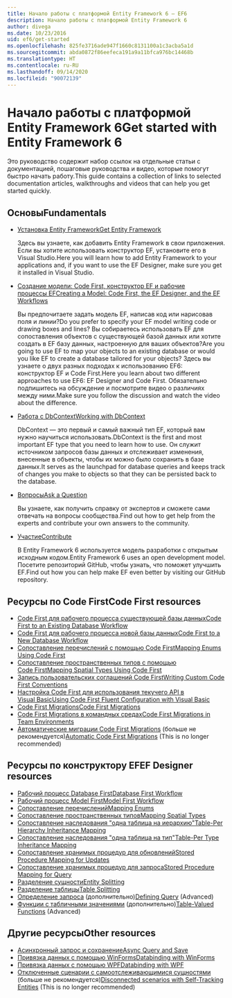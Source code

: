 ```yaml
---
title: Начало работы с платформой Entity Framework 6 — EF6
description: Начало работы с платформой Entity Framework 6
author: divega
ms.date: 10/23/2016
uid: ef6/get-started
ms.openlocfilehash: 825fe3716ade947f1660c8131100a1c3acba5a1d
ms.sourcegitcommit: abda0872f86eefeca191a9a11bfca976bc14468b
ms.translationtype: HT
ms.contentlocale: ru-RU
ms.lasthandoff: 09/14/2020
ms.locfileid: "90072139"
---
```

# <a name="get-started-with-entity-framework-6"></a><span data-ttu-id="6189a-103">Начало работы с платформой Entity Framework 6</span><span class="sxs-lookup"><span data-stu-id="6189a-103">Get started with Entity Framework 6</span></span>

<span data-ttu-id="6189a-104">Это руководство содержит набор ссылок на отдельные статьи с документацией, пошаговые руководства и видео, которые помогут быстро начать работу.</span><span class="sxs-lookup"><span data-stu-id="6189a-104">This guide contains a collection of links to selected documentation articles, walkthroughs and videos that can help you get started quickly.</span></span>

## <a name="fundamentals"></a><span data-ttu-id="6189a-105">Основы</span><span class="sxs-lookup"><span data-stu-id="6189a-105">Fundamentals</span></span>

* [<span data-ttu-id="6189a-106">Установка Entity Framework</span><span class="sxs-lookup"><span data-stu-id="6189a-106">Get Entity Framework</span></span>](xref:ef6/fundamentals/install)

  <span data-ttu-id="6189a-107">Здесь вы узнаете, как добавить Entity Framework в свои приложения. Если вы хотите использовать конструктор EF, установите его в Visual Studio.</span><span class="sxs-lookup"><span data-stu-id="6189a-107">Here you will learn how to add Entity Framework to your applications and, if you want to use the EF Designer, make sure you get it installed in Visual Studio.</span></span>

* [<span data-ttu-id="6189a-108">Создание модели: Code First, конструктор EF и рабочие процессы EF</span><span class="sxs-lookup"><span data-stu-id="6189a-108">Creating a Model: Code First, the EF Designer, and the EF Workflows</span></span>](xref:ef6/modeling/index)

  <span data-ttu-id="6189a-109">Вы предпочитаете задать модель EF, написав код или нарисовав поля и линии?</span><span class="sxs-lookup"><span data-stu-id="6189a-109">Do you prefer to specify your EF model writing code or drawing boxes and lines?</span></span>
<span data-ttu-id="6189a-110">Вы собираетесь использовать EF для сопоставления объектов с существующей базой данных или хотите создать в EF базу данных, настроенную для ваших объектов?</span><span class="sxs-lookup"><span data-stu-id="6189a-110">Are you going to use EF to map your objects to an existing database or would you like EF to create a database tailored for your objects?</span></span>
<span data-ttu-id="6189a-111">Здесь вы узнаете о двух разных подходах к использованию EF6: конструктор EF и Code First.</span><span class="sxs-lookup"><span data-stu-id="6189a-111">Here you learn about two different approaches to use EF6: EF Designer and Code First.</span></span>
<span data-ttu-id="6189a-112">Обязательно подпишитесь на обсуждение и посмотрите видео о различиях между ними.</span><span class="sxs-lookup"><span data-stu-id="6189a-112">Make sure you follow the discussion and watch the video about the difference.</span></span>

* [<span data-ttu-id="6189a-113">Работа с DbContext</span><span class="sxs-lookup"><span data-stu-id="6189a-113">Working with DbContext</span></span>](xref:ef6/fundamentals/working-with-dbcontext)

  <span data-ttu-id="6189a-114">DbContext — это первый и самый важный тип EF, который вам нужно научиться использовать.</span><span class="sxs-lookup"><span data-stu-id="6189a-114">DbContext is the first and most important EF type that you need to learn how to use.</span></span> <span data-ttu-id="6189a-115">Он служит источником запросов базы данных и отслеживает изменения, внесенные в объекты, чтобы их можно было сохранить в базе данных.</span><span class="sxs-lookup"><span data-stu-id="6189a-115">It serves as the launchpad for database queries and keeps track of changes you make to objects so that they can be persisted back to the database.</span></span>

* [<span data-ttu-id="6189a-116">Вопросы</span><span class="sxs-lookup"><span data-stu-id="6189a-116">Ask a Question</span></span>](xref:ef6/resources/get-help)

  <span data-ttu-id="6189a-117">Вы узнаете, как получить справку от экспертов и сможете сами отвечать на вопросы сообщества.</span><span class="sxs-lookup"><span data-stu-id="6189a-117">Find out how to get help from the experts and contribute your own answers to the community.</span></span>

* [<span data-ttu-id="6189a-118">Участие</span><span class="sxs-lookup"><span data-stu-id="6189a-118">Contribute</span></span>](https://github.com/aspnet/EntityFramework6/)

  <span data-ttu-id="6189a-119">В Entity Framework 6 используется модель разработки с открытым исходным кодом.</span><span class="sxs-lookup"><span data-stu-id="6189a-119">Entity Framework 6 uses an open development model.</span></span> <span data-ttu-id="6189a-120">Посетите репозиторий GitHub, чтобы узнать, что поможет улучшить EF.</span><span class="sxs-lookup"><span data-stu-id="6189a-120">Find out how you can help make EF even better by visiting our GitHub repository.</span></span>

## <a name="code-first-resources"></a><span data-ttu-id="6189a-121">Ресурсы по Code First</span><span class="sxs-lookup"><span data-stu-id="6189a-121">Code First resources</span></span>

  - [<span data-ttu-id="6189a-122">Code First для рабочего процесса существующей базы данных</span><span class="sxs-lookup"><span data-stu-id="6189a-122">Code First to an Existing Database Workflow</span></span>](xref:ef6/modeling/code-first/workflows/existing-database)
  - [<span data-ttu-id="6189a-123">Code First для рабочего процесса новой базы данных</span><span class="sxs-lookup"><span data-stu-id="6189a-123">Code First to a New Database Workflow</span></span>](xref:ef6/modeling/code-first/workflows/new-database)
  - [<span data-ttu-id="6189a-124">Сопоставление перечислений с помощью Code First</span><span class="sxs-lookup"><span data-stu-id="6189a-124">Mapping Enums Using Code First</span></span>](xref:ef6/modeling/code-first/data-types/enums)
  - [<span data-ttu-id="6189a-125">Сопоставление пространственных типов с помощью Code First</span><span class="sxs-lookup"><span data-stu-id="6189a-125">Mapping Spatial Types Using Code First</span></span>](xref:ef6/modeling/code-first/data-types/spatial)
  - [<span data-ttu-id="6189a-126">Запись пользовательских соглашений Code First</span><span class="sxs-lookup"><span data-stu-id="6189a-126">Writing Custom Code First Conventions</span></span>](xref:ef6/modeling/code-first/conventions/custom)
  - [<span data-ttu-id="6189a-127">Настройка Code First для использования текучего API в Visual Basic</span><span class="sxs-lookup"><span data-stu-id="6189a-127">Using Code First Fluent Configuration with Visual Basic</span></span>](xref:ef6/modeling/code-first/fluent/vb)
  - [<span data-ttu-id="6189a-128">Code First Migrations</span><span class="sxs-lookup"><span data-stu-id="6189a-128">Code First Migrations</span></span>](xref:ef6/modeling/code-first/migrations/index)
  - [<span data-ttu-id="6189a-129">Code First Migrations в командных средах</span><span class="sxs-lookup"><span data-stu-id="6189a-129">Code First Migrations in Team Environments</span></span>](xref:ef6/modeling/code-first/migrations/teams)
  - <span data-ttu-id="6189a-130">[Автоматические миграции Code First Migrations](xref:ef6/modeling/code-first/migrations/automatic) (больше не рекомендуется)</span><span class="sxs-lookup"><span data-stu-id="6189a-130">[Automatic Code First Migrations](xref:ef6/modeling/code-first/migrations/automatic) (This is no longer recommended)</span></span>

## <a name="ef-designer-resources"></a><span data-ttu-id="6189a-131">Ресурсы по конструктору EF</span><span class="sxs-lookup"><span data-stu-id="6189a-131">EF Designer resources</span></span>
  - [<span data-ttu-id="6189a-132">Рабочий процесс Database First</span><span class="sxs-lookup"><span data-stu-id="6189a-132">Database First Workflow</span></span>](xref:ef6/modeling/designer/workflows/database-first)
  - [<span data-ttu-id="6189a-133">Рабочий процесс Model First</span><span class="sxs-lookup"><span data-stu-id="6189a-133">Model First Workflow</span></span>](xref:ef6/modeling/designer/workflows/model-first)
  - [<span data-ttu-id="6189a-134">Сопоставление перечислений</span><span class="sxs-lookup"><span data-stu-id="6189a-134">Mapping Enums</span></span>](xref:ef6/modeling/designer/data-types/enums)
  - [<span data-ttu-id="6189a-135">Сопоставление пространственных типов</span><span class="sxs-lookup"><span data-stu-id="6189a-135">Mapping Spatial Types</span></span>](xref:ef6/modeling/designer/data-types/spatial)
  - [<span data-ttu-id="6189a-136">Сопоставление наследования "одна таблица на иерархию"</span><span class="sxs-lookup"><span data-stu-id="6189a-136">Table-Per Hierarchy Inheritance Mapping</span></span>](xref:ef6/modeling/designer/inheritance/tph)
  - [<span data-ttu-id="6189a-137">Сопоставление наследования "одна таблица на тип"</span><span class="sxs-lookup"><span data-stu-id="6189a-137">Table-Per Type Inheritance Mapping</span></span>](xref:ef6/modeling/designer/inheritance/tpt)
  - [<span data-ttu-id="6189a-138">Сопоставление хранимых процедур для обновлений</span><span class="sxs-lookup"><span data-stu-id="6189a-138">Stored Procedure Mapping for Updates</span></span>](xref:ef6/modeling/designer/stored-procedures/cud)
  - [<span data-ttu-id="6189a-139">Сопоставление хранимых процедур для запроса</span><span class="sxs-lookup"><span data-stu-id="6189a-139">Stored Procedure Mapping for Query</span></span>](xref:ef6/modeling/designer/stored-procedures/query)
  - [<span data-ttu-id="6189a-140">Разделение сущности</span><span class="sxs-lookup"><span data-stu-id="6189a-140">Entity Splitting</span></span>](xref:ef6/modeling/designer/entity-splitting)
  - [<span data-ttu-id="6189a-141">Разделение таблицы</span><span class="sxs-lookup"><span data-stu-id="6189a-141">Table Splitting</span></span>](xref:ef6/modeling/designer/table-splitting)
  - <span data-ttu-id="6189a-142">[Определение запроса](xref:ef6/modeling/designer/advanced/defining-query) (дополнительно)</span><span class="sxs-lookup"><span data-stu-id="6189a-142">[Defining Query](xref:ef6/modeling/designer/advanced/defining-query) (Advanced)</span></span>
  - <span data-ttu-id="6189a-143">[Функции с табличными значениями](xref:ef6/modeling/designer/advanced/tvfs) (дополнительно)</span><span class="sxs-lookup"><span data-stu-id="6189a-143">[Table-Valued Functions](xref:ef6/modeling/designer/advanced/tvfs) (Advanced)</span></span>

## <a name="other-resources"></a><span data-ttu-id="6189a-144">Другие ресурсы</span><span class="sxs-lookup"><span data-stu-id="6189a-144">Other resources</span></span>
  - [<span data-ttu-id="6189a-145">Асинхронный запрос и сохранение</span><span class="sxs-lookup"><span data-stu-id="6189a-145">Async Query and Save</span></span>](xref:ef6/fundamentals/async)
  - [<span data-ttu-id="6189a-146">Привязка данных с помощью WinForms</span><span class="sxs-lookup"><span data-stu-id="6189a-146">Databinding with WinForms</span></span>](xref:ef6/fundamentals/databinding/winforms)
  - [<span data-ttu-id="6189a-147">Привязка данных с помощью WPF</span><span class="sxs-lookup"><span data-stu-id="6189a-147">Databinding with WPF</span></span>](xref:ef6/fundamentals/databinding/wpf)
  - <span data-ttu-id="6189a-148">[Отключенные сценарии с самоотслеживающимися сущностями](xref:ef6/fundamentals/disconnected-entities/self-tracking-entities/walkthrough) (больше не рекомендуется)</span><span class="sxs-lookup"><span data-stu-id="6189a-148">[Disconnected scenarios with Self-Tracking Entities](xref:ef6/fundamentals/disconnected-entities/self-tracking-entities/walkthrough) (This is no longer recommended)</span></span>
